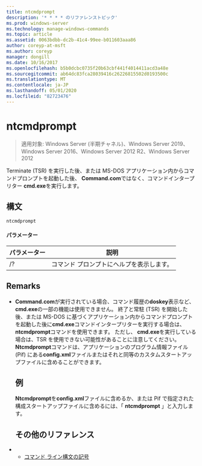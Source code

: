 ```yaml
---
title: ntcmdprompt
description: '* * * * のリファレンストピック'
ms.prod: windows-server
ms.technology: manage-windows-commands
ms.topic: article
ms.assetid: 0063bdbb-dc2b-41c4-99ee-b011603aaa86
author: coreyp-at-msft
ms.author: coreyp
manager: dongill
ms.date: 10/16/2017
ms.openlocfilehash: b5b0dcbc0735f20b63cbf441f4014411acd3a48e
ms.sourcegitcommit: ab64dc83fca28039416c26226815502d0193500c
ms.translationtype: MT
ms.contentlocale: ja-JP
ms.lasthandoff: 05/01/2020
ms.locfileid: "82723476"
---
```

# <a name="ntcmdprompt"></a>ntcmdprompt

> 適用対象: Windows Server (半期チャネル)、Windows Server 2019、Windows Server 2016、Windows Server 2012 R2、Windows Server 2012

Terminate (TSR) を実行した後、または MS-DOS アプリケーション内からコマンドプロンプトを起動した後、 **Command.com**ではなく、コマンドインタープリター **cmd.exe**を実行します。
## <a name="syntax"></a>構文
```
ntcmdprompt
```
#### <a name="parameters"></a>パラメーター

| パラメーター |             説明              |
|-----------|--------------------------------------|
|    /?     | コマンド プロンプトにヘルプを表示します。 |

## <a name="remarks"></a>Remarks
- **Command.com**が実行されている場合、コマンド履歴の**doskey**表示など、 **cmd.exe**の一部の機能は使用できません。 終了と常駐 (TSR) を開始した後、または MS-DOS に基づくアプリケーション内からコマンドプロンプトを起動した後に**cmd.exe**コマンドインタープリターを実行する場合は、 **ntcmdprompt**コマンドを使用できます。 ただし、 **cmd.exe**を実行している場合は、TSR を使用できない可能性があることに注意してください。 **Ntcmdprompt**コマンドは、アプリケーションのプログラム情報ファイル (Pif) にある**config.xml**ファイルまたはそれと同等のカスタムスタートアップファイルに含めることができます。
  ## <a name="examples"></a>例
  **Ntcmdprompt**を**config.xml**ファイルに含めるか、または Pif で指定された構成スタートアップファイルに含めるには、「 **ntcmdprompt** 」と入力します。
  ## <a name="additional-references"></a>その他のリファレンス
- - [コマンド ライン構文の記号](command-line-syntax-key.md)

